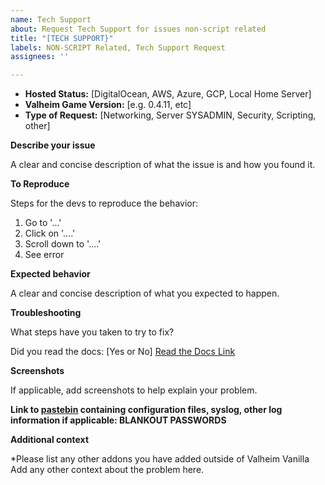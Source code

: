 ```yaml
---
name: Tech Support
about: Request Tech Support for issues non-script related
title: "[TECH SUPPORT}"
labels: NON-SCRIPT Related, Tech Support Request
assignees: ''

---
```


- **Hosted Status:** [DigitalOcean, AWS, Azure, GCP, Local Home Server]
- **Valheim Game Version:** [e.g. 0.4.11, etc]
- **Type of Request:** [Networking, Server SYSADMIN, Security, Scripting, other]


**Describe your issue**

A clear and concise description of what the issue is and how you found it.


**To Reproduce**

Steps for the devs to reproduce the behavior:
1. Go to '...'
2. Click on '....'
3. Scroll down to '....'
4. See error


**Expected behavior**

A clear and concise description of what you expected to happen.


**Troubleshooting**

What steps have you taken to try to fix?

Did you read the docs: [Yes or No] [Read the Docs Link](https://github.com/Nimdy/Dedicated_Valheim_Server_Script/wiki)


**Screenshots**

If applicable, add screenshots to help explain your problem.


**Link to [pastebin](https://pastebin.com) containing configuration files, syslog, other log information if applicable:  BLANKOUT PASSWORDS**  


**Additional context**

*Please list any other addons you have added outside of Valheim Vanilla  Add any other context about the problem here.
